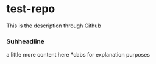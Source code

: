 # test-repo
This is the description through Github

### Suhheadline
a little more content here *dabs for explanation purposes   